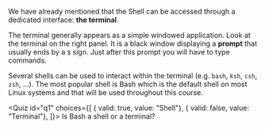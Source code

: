 <script>
import Quiz from "$components/Quiz.svelte";
</script>

We have already mentioned that the Shell can be accessed through a dedicated interface: **the terminal**.

The terminal generally appears as a simple windowed application. Look at the terminal on the right panel. 
It is a black window displaying a **prompt** that usually ends by a `$` sign. 
Just after this prompt you will have to type commands.

Several shells can be used to interact within the terminal (e.g. `bash`, `ksh`, `csh`, `zsh`, ...). 
The most popular shell is Bash which is the default shell on most Linux systems and that will be used throughout this course.

<Quiz id="q1" choices={[
	{ valid: true, value: "Shell"},
	{ valid: false, value: "Terminal"},
]}>
	<span slot="prompt">
		Is Bash a shell or a terminal?
	</span>
</Quiz>
